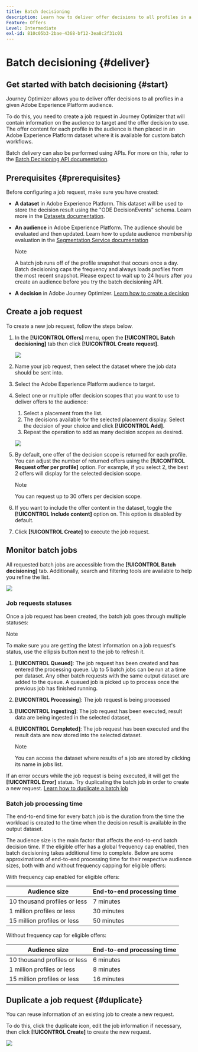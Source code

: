 ```yaml
---
title: Batch decisioning
description: Learn how to deliver offer decisions to all profiles in a given Adobe Experience Platform audience.
Feature: Offers
Level: Intermediate
exl-id: 810c05b3-2bae-4368-bf12-3ea8c2f31c01
---
```

# Batch decisioning {#deliver}

## Get started with batch decisioning {#start}

Journey Optimizer allows you to deliver offer decisions to all profiles in a given Adobe Experience Platform audience.

To do this, you need to create a job request in Journey Optimizer that will contain information on the audience to target and the offer decision to use. The offer content for each profile in the audience is then placed in an Adobe Experience Platform dataset where it is available for custom batch workflows.

Batch delivery can also be performed using APIs. For more on this, refer to the [Batch Decisioning API documentation](api-reference/offer-delivery-api/batch-decisioning-api.md).

## Prerequisites {#prerequisites}

Before configuring a job request, make sure you have created:

* **A dataset** in Adobe Experience Platform. This dataset will be used to store the decision result using the "ODE DecisionEvents" schema. Learn more in the [Datasets documentation](https://experienceleague.adobe.com/docs/experience-platform/catalog/datasets/overview.html).

* **An audience** in Adobe Experience Platform. The audience should be evaluated and then updated. Learn how to update audience membership evaluation in the [Segmentation Service documentation](http://www.adobe.com/go/segmentation-overview-en)

    >[!NOTE]
    >
    >A batch job runs off of the profile snapshot that occurs once a day. Batch decisioning caps the frequency and always loads profiles from the most recent snapshot. Please expect to wait up to 24 hours after you create an audience before you try the batch decisioning API.

* **A decision** in Adobe Journey Optimizer. [Learn how to create a decision](offer-activities/create-offer-activities.md)

<!-- in API doc, remove these info and add ref here-->

## Create a job request

To create a new job request, follow the steps below. 

1. In the **[!UICONTROL Offers]** menu, open the **[!UICONTROL Batch decisioning]** tab then click **[!UICONTROL Create request]**.

    ![](assets/batch-create.png)

1. Name your job request, then select the dataset where the job data should be sent into.

1. Select the Adobe Experience Platform audience to target.

1. Select one or multiple offer decision scopes that you want to use to deliver offers to the audience:
    1. Select a placement from the list.
    1. The decisions available for the selected placement display. Select the decision of your choice and click **[!UICONTROL Add]**.
    1. Repeat the operation to add as many decision scopes as desired.

    ![](assets/batch-decision.png)

1. By default, one offer of the decision scope is returned for each profile. You can adjust the number of returned offers using the **[!UICONTROL Request offer per profile]** option. For example, if you select 2, the best 2 offers will display for the selected decision scope.

    >[!NOTE]
    >
    >You can request up to 30 offers per decision scope.

1. If you want to include the offer content in the dataset, toggle the **[!UICONTROL Include content]** option on. This option is disabled by default.

1. Click **[!UICONTROL Create]** to execute the job request.

## Monitor batch jobs

All requested batch jobs are accessible from the **[!UICONTROL Batch decisioning]** tab. Additionally, search and filtering tools are available to help you refine the list.

![](assets/batch-list.png)

### Job requests statuses

Once a job request has been created, the batch job goes through multiple statuses:

>[!NOTE]
>
>To make sure you are getting the latest information on a job request's status, use the ellipsis button next to the job to refresh it.

1. **[!UICONTROL Queued]**: The job request has been created and has entered the processing queue. Up to 5 batch jobs can be run at a time per dataset. Any other batch requests with the same output dataset are added to the queue. A queued job is picked up to process once the previous job has finished running. 
1. **[!UICONTROL Processing]**: The job request is being processed
1. **[!UICONTROL Ingesting]**: The job request has been executed, result data are being ingested in the selected dataset,
1. **[!UICONTROL Completed]**: The job request has been executed and the result data are now stored into the selected dataset.

    >[!NOTE]
    >
    >You can access the dataset where results of a job are stored by clicking its name in jobs list.

If an error occurs while the job request is being executed, it will get the **[!UICONTROL Error]** status. Try duplicating the batch job in order to create a new request. [Learn how to duplicate a batch job](#duplicate)

### Batch job processing time

The end-to-end time for every batch job is the duration from the time the workload is created to the time when the decision result is available in the output dataset.

The audience size is the main factor that affects the end-to-end batch decision time. If the eligible offer has a global frequency cap enabled, then batch decisioning takes additional time to complete. Below are some approximations of end-to-end processing time for their respective audience sizes, both with and without frequency capping for eligible offers:

With frequency cap enabled for eligible offers:

| Audience size | End-to-end processing time |
|--------------|----------------------------|
| 10 thousand profiles or less| 7 minutes|
| 1 million profiles or less| 30 minutes|
| 15 million profiles or less| 50 minutes|

Without frequency cap for eligible offers:

| Audience size | End-to-end processing time |
|--------------|----------------------------|
| 10 thousand profiles or less| 6 minutes|
| 1 million profiles or less| 8 minutes|
| 15 million profiles or less| 16 minutes|

## Duplicate a job request {#duplicate}

You can reuse information of an existing job to create a new request.

To do this, click the duplicate icon, edit the job information if necessary, then click **[!UICONTROL Create]** to create the new request. 

![](assets/batch-duplicate.png)
